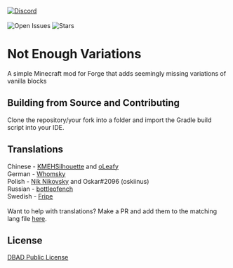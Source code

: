[![Discord](https://discordapp.com/api/guilds/959153592869224579/widget.png?style=banner2)](https://discord.gg/qpc69BUeDe)\
\
![Open Issues](https://img.shields.io/github/issues/Elephant1214/NotEnoughVariations?style=for-the-badge)
![Stars](https://img.shields.io/github/stars/Elephant1214/NotEnoughVariations?style=for-the-badge)

# Not Enough Variations
A simple Minecraft mod for Forge that adds seemingly missing variations of vanilla blocks

## Building from Source and Contributing
Clone the repository/your fork into a folder and import the Gradle build script into your IDE.

## Translations
Chinese - [KMEHSilhouette](https://github.com/KMEHSilhouette) and [oLeafy](https://github.com/oLeafy)\
German - [Whomsky](https://github.com/Whomsky)\
Polish - [Nik Nikovsky](https://github.com/NikNikovsky/) and Oskar#2096 (oskiinus)\
Russian - [bottleofench](https://github.com/bottleofench)\
Swedish - [Fripe](https://github.com/Fripe070)\
\
Want to help with translations? Make a PR and add them to the matching lang file [here](https://github.com/Elephant1214/NotEnoughVariations/tree/main/src/main/resources/assets/nev/lang).

## License
[DBAD Public License](https://github.com/Elephant1214/NotEnoughVariations/blob/main/LICENSE)

